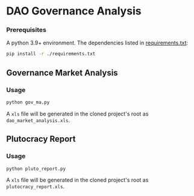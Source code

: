 # DAO Governance Analysis
### Prerequisites
A python 3.9+ environment.
The dependencies listed in [requirements.txt](./requirements.txt):
```bash
pip install -r ./requirements.txt
```
## Governance Market Analysis
### Usage
```bash
python gov_ma.py
```
A `xls` file will be generated in the cloned project's root as `dao_market_analysis.xls`.
## Plutocracy Report
### Usage
```bash
python pluto_report.py
```
A `xls` file will be generated in the cloned project's root as `plutocracy_report.xls`.

